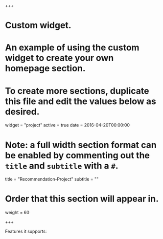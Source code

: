 +++
# Custom widget.
# An example of using the custom widget to create your own homepage section.
# To create more sections, duplicate this file and edit the values below as desired.
widget = "project"
active = true
date = 2016-04-20T00:00:00

# Note: a full width section format can be enabled by commenting out the `title` and `subtitle` with a `#`.
title = "Recommendation-Project"
subtitle = ""

# Order that this section will appear in.
weight = 60

+++

Features it supports:

